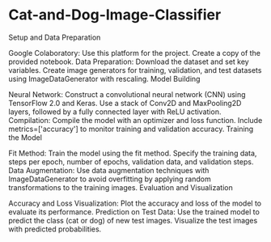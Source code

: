 # Cat-and-Dog-Image-Classifier

Setup and Data Preparation

Google Colaboratory: Use this platform for the project. Create a copy of the provided notebook.
Data Preparation: Download the dataset and set key variables. Create image generators for training, validation, and test datasets using ImageDataGenerator with rescaling.
Model Building

Neural Network: Construct a convolutional neural network (CNN) using TensorFlow 2.0 and Keras. Use a stack of Conv2D and MaxPooling2D layers, followed by a fully connected layer with ReLU activation.
Compilation: Compile the model with an optimizer and loss function. Include metrics=['accuracy'] to monitor training and validation accuracy.
Training the Model

Fit Method: Train the model using the fit method. Specify the training data, steps per epoch, number of epochs, validation data, and validation steps.
Data Augmentation: Use data augmentation techniques with ImageDataGenerator to avoid overfitting by applying random transformations to the training images.
Evaluation and Visualization

Accuracy and Loss Visualization: Plot the accuracy and loss of the model to evaluate its performance.
Prediction on Test Data: Use the trained model to predict the class (cat or dog) of new test images. Visualize the test images with predicted probabilities.
